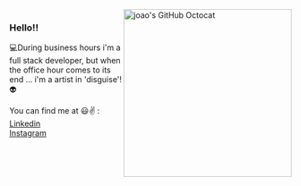<!-- ### Hi there 👋 -->
<img align="right" src="https://user-images.githubusercontent.com/30981320/91923190-205e5200-eca6-11ea-94e6-0629438735e7.png" alt="joao's GitHub Octocat" width=300px height=300px/>

<!--
**joaoCastroHub/joaoCastroHub** is a ✨ _special_ ✨ repository because its `README.md` (this file) appears on your GitHub profile.

Here are some ideas to get you started:

- 🔭 I’m currently working on ...
- 🌱 I’m currently learning ...
- 👯 I’m looking to collaborate on ...
- 🤔 I’m looking for help with ...
- 💬 Ask me about ...
- 📫 How to reach me: ...
- 😄 Pronouns: ...
- ⚡ Fun fact: ...
-->

### Hello!! 
:computer:During business hours i'm a full stack developer, but when the office hour comes to its end ... i'm a artist in 'disguise'! :alien: <br>

You can find me at :smiley::v: :<br>
[Linkedin](https://www.linkedin.com/in/jo%C3%A3o-lucas-ferreira-de-castro-1a7999119/) <br>
[Instagram](https://www.instagram.com/ojoaotuta/) <br>
